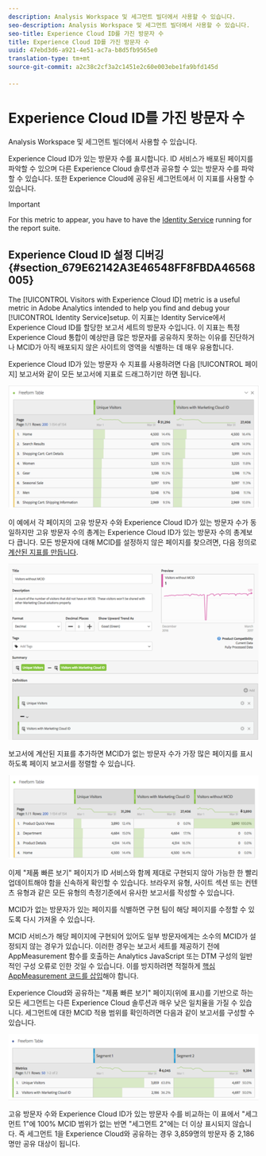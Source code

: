 ```yaml
---
description: Analysis Workspace 및 세그먼트 빌더에서 사용할 수 있습니다.
seo-description: Analysis Workspace 및 세그먼트 빌더에서 사용할 수 있습니다.
seo-title: Experience Cloud ID를 가진 방문자 수
title: Experience Cloud ID를 가진 방문자 수
uuid: 47ebd3d6-a921-4e51-ac7a-b8d5fb9565e0
translation-type: tm+mt
source-git-commit: a2c38c2cf3a2c1451e2c60e003ebe1fa9bfd145d

---
```



# Experience Cloud ID를 가진 방문자 수

Analysis Workspace 및 세그먼트 빌더에서 사용할 수 있습니다.

Experience Cloud ID가 있는 방문자 수를 표시합니다. ID 서비스가 배포된 페이지를 파악할 수 있으며 다른 Experience Cloud 솔루션과 공유할 수 있는 방문자 수를 파악할 수 있습니다. 또한 Experience Cloud에 공유된 세그먼트에서 이 지표를 사용할 수 있습니다.

>[!IMPORTANT]
>
>For this metric to appear, you have to have the [Identity Service](https://marketing.adobe.com/resources/help/en_US/mcvid/) running for the report suite.

## Experience Cloud ID 설정 디버깅 {#section_679E62142A3E46548FF8FBDA46568005}

The [!UICONTROL Visitors with Experience Cloud ID] metric is a useful metric in Adobe Analytics intended to help you find and debug your [!UICONTROL Identity Service]setup. 이 지표는 Identity Service에서 Experience Cloud ID를 할당한 보고서 세트의 방문자 수입니다. 이 지표는 특정 Experience Cloud 통합이 예상만큼 많은 방문자를 공유하지 못하는 이유를 진단하거나 MCID가 아직 배포되지 않은 사이트의 영역을 식별하는 데 매우 유용합니다.

Experience Cloud ID가 있는 방문자 수 지표를 사용하려면 다음 [!UICONTROL 페이지] 보고서와 같이 모든 보고서에 지표로 드래그하기만 하면 됩니다.

![](assets/metric-mcvid1.png)

이 예에서 각 페이지의 고유 방문자 수와 Experience Cloud ID가 있는 방문자 수가 동일하지만 고유 방문자 수의 총계는 Experience Cloud ID가 있는 방문자 수의 총계보다 큽니다. 모든 방문자에 대해 MCID를 설정하지 않은 페이지를 찾으려면, 다음 정의로 [계산된 지표를 만듭니다](https://marketing.adobe.com/resources/help/en_US/analytics/calcmetrics/cm_build_metrics.html).

![](assets/metric-mcvid2.png)

보고서에 계산된 지표를 추가하면 MCID가 없는 방문자 수가 가장 많은 페이지를 표시하도록 페이지 보고서를 정렬할 수 있습니다.

![](assets/metric-mcvid3.png)

이제 "제품 빠른 보기" 페이지가 ID 서비스와 함께 제대로 구현되지 않아 가능한 한 빨리 업데이트해야 함을 신속하게 확인할 수 있습니다. 브라우저 유형, 사이트 섹션 또는 컨텐츠 유형과 같은 모든 유형의 측정기준에서 유사한 보고서를 작성할 수 있습니다.

MCID가 없는 방문자가 있는 페이지를 식별하면 구현 팀이 해당 페이지를 수정할 수 있도록 다시 가져올 수 있습니다.

MCID 서비스가 해당 페이지에 구현되어 있어도 일부 방문자에게는 소수의 MCID가 설정되지 않는 경우가 있습니다. 이러한 경우는 보고서 세트를 제공하기 전에 AppMeasurement 함수를 호출하는 Analytics JavaScript 또는 DTM 구성의 일반적인 구성 오류로 인한 것일 수 있습니다. 이를 방지하려면 적절하게 [핵심 AppMeasurement 코드를 삽입](https://marketing.adobe.com/resources/help/en_US/sc/implement/dtm/t_appmeasurement-code.html)해야 합니다.

Experience Cloud와 공유하는 "제품 빠른 보기" 페이지(위에 표시)를 기반으로 하는 모든 세그먼트는 다른 Experience Cloud 솔루션과 매우 낮은 일치율을 가질 수 있습니다. 세그먼트에 대한 MCID 적용 범위를 확인하려면 다음과 같이 보고서를 구성할 수 있습니다.

![](assets/metric-mcvid4.png)

고유 방문자 수와 Experience Cloud ID가 있는 방문자 수를 비교하는 이 표에서 "세그먼트 1"에 100% MCID 범위가 없는 반면 "세그먼트 2"에는 더 이상 표시되지 않습니다. 즉 세그먼트 1을 Experience Cloud와 공유하는 경우 3,859명의 방문자 중 2,186명만 공유 대상이 됩니다.
